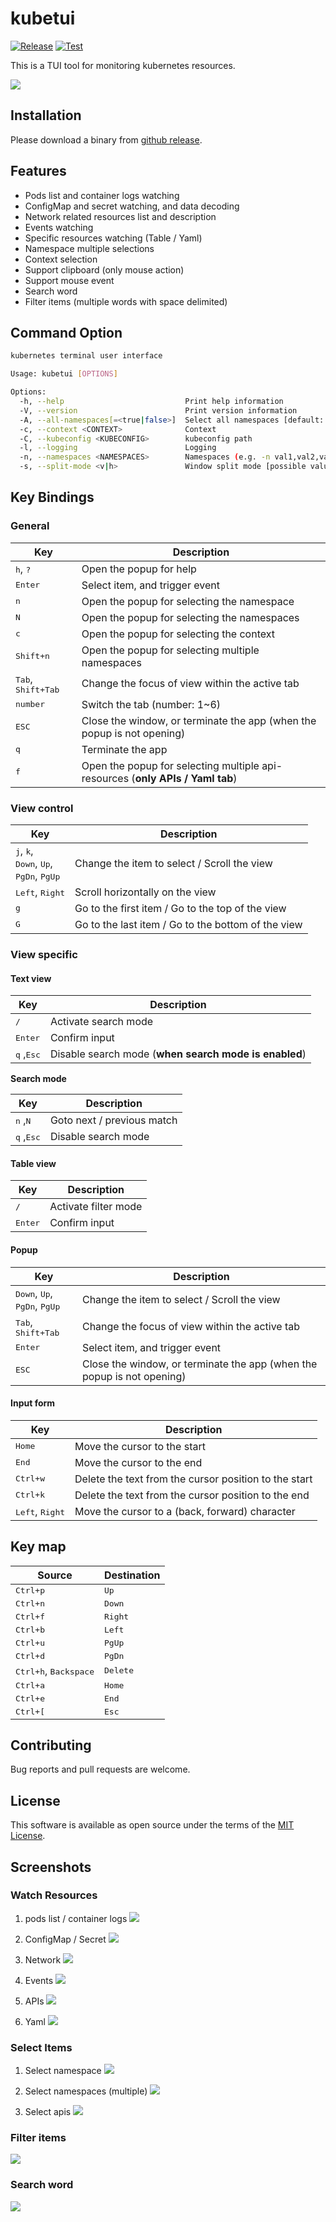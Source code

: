 # kubetui

[![Release](https://img.shields.io/github/v/release/sarub0b0/kubetui)]()
[![Test](https://github.com/sarub0b0/kubetui/actions/workflows/test.yml/badge.svg)](https://github.com/sarub0b0/kubetui/actions/workflows/test.yml)

This is a TUI tool for monitoring kubernetes resources.

![](screenshots/pods-log.png)

## Installation

Please download a binary from [github release](https://github.com/sarub0b0/kubetui/releases).

## Features

- Pods list and container logs watching
- ConfigMap and secret watching, and data decoding
- Network related resources list and description
- Events watching
- Specific resources watching (Table / Yaml)
- Namespace multiple selections
- Context selection
- Support clipboard (only mouse action)
- Support mouse event
- Search word
- Filter items (multiple words with space delimited)

## Command Option

```sh
kubernetes terminal user interface

Usage: kubetui [OPTIONS]

Options:
  -h, --help                           Print help information
  -V, --version                        Print version information
  -A, --all-namespaces[=<true|false>]  Select all namespaces [default: false]
  -c, --context <CONTEXT>              Context
  -C, --kubeconfig <KUBECONFIG>        kubeconfig path
  -l, --logging                        Logging
  -n, --namespaces <NAMESPACES>        Namespaces (e.g. -n val1,val2,val3 | -n val1 -n val2 -n val3)
  -s, --split-mode <v|h>               Window split mode [possible values: v, h, vertical, horizontal]
```

## Key Bindings

### General

| Key                                  | Description                                                                    |
| ------------------------------------ | ------------------------------------------------------------------------------ |
| <kbd>h</kbd>, <kbd>?</kbd>           | Open the popup for help                                                        |
| <kbd>Enter</kbd>                     | Select item, and trigger event                                                 |
| <kbd>n</kbd>                         | Open the popup for selecting the namespace                                     |
| <kbd>N</kbd>                         | Open the popup for selecting the namespaces                                    |
| <kbd>c</kbd>                         | Open the popup for selecting the context                                       |
| <kbd>Shift+n</kbd>                   | Open the popup for selecting multiple namespaces                               |
| <kbd>Tab</kbd>, <kbd>Shift+Tab</kbd> | Change the focus of view within the active tab                                 |
| <kbd>number</kbd>                    | Switch the tab (number: 1~6)                                                   |
| <kbd>ESC</kbd>                       | Close the window, or terminate the app (when the popup is not opening)         |
| <kbd>q</kbd>                         | Terminate the app                                                              |
| <kbd>f</kbd>                         | Open the popup for selecting multiple api-resources (**only APIs / Yaml tab**) |

### View control

| Key                                                                                                  | Description                                        |
| ---------------------------------------------------------------------------------------------------- | -------------------------------------------------- |
| <kbd>j</kbd>, <kbd>k</kbd>,<br> <kbd>Down</kbd>, <kbd>Up</kbd>,<br> <kbd>PgDn</kbd>, <kbd>PgUp</kbd> | Change the item to select / Scroll the view        |
| <kbd>Left</kbd>, <kbd>Right</kbd>                                                                    | Scroll horizontally on the view                    |
| <kbd>g</kbd>                                                                                         | Go to the first item / Go to the top of the view   |
| <kbd>G</kbd>                                                                                         | Go to the last item / Go to the bottom of the view |

### View specific

#### Text view

| Key                          | Description                                           |
| ---------------------------- | ----------------------------------------------------- |
| <kbd>/</kbd>                 | Activate search mode                                  |
| <kbd>Enter</kbd>             | Confirm input                                         |
| <kbd>q</kbd> ,<kbd>Esc</kbd> | Disable search mode (**when search mode is enabled**) |

**Search mode**

| Key                          | Description                |
| ---------------------------- | -------------------------- |
| <kbd>n</kbd> ,<kbd>N</kbd>   | Goto next / previous match |
| <kbd>q</kbd> ,<kbd>Esc</kbd> | Disable search mode        |

#### Table view

| Key              | Description          |
| ---------------- | -------------------- |
| <kbd>/</kbd>     | Activate filter mode |
| <kbd>Enter</kbd> | Confirm input        |

#### Popup

| Key                                                                  | Description                                                            |
| -------------------------------------------------------------------- | ---------------------------------------------------------------------- |
| <kbd>Down</kbd>, <kbd>Up</kbd>,<br> <kbd>PgDn</kbd>, <kbd>PgUp</kbd> | Change the item to select / Scroll the view                            |
| <kbd>Tab</kbd>, <kbd>Shift+Tab</kbd>                                 | Change the focus of view within the active tab                         |
| <kbd>Enter</kbd>                                                     | Select item, and trigger event                                         |
| <kbd>ESC</kbd>                                                       | Close the window, or terminate the app (when the popup is not opening) |

#### Input form

| Key                               | Description                                           |
| --------------------------------- | ----------------------------------------------------- |
| <kbd>Home</kbd>                   | Move the cursor to the start                          |
| <kbd>End</kbd>                    | Move the cursor to the end                            |
| <kbd>Ctrl+w</kbd>                 | Delete the text from the cursor position to the start |
| <kbd>Ctrl+k</kbd>                 | Delete the text from the cursor position to the end   |
| <kbd>Left</kbd>, <kbd>Right</kbd> | Move the cursor to a (back, forward) character        |

## Key map

| Source                                  | Destination       |
| --------------------------------------- | ----------------- |
| <kbd>Ctrl+p</kbd>                       | <kbd>Up</kbd>     |
| <kbd>Ctrl+n</kbd>                       | <kbd>Down</kbd>   |
| <kbd>Ctrl+f</kbd>                       | <kbd>Right</kbd>  |
| <kbd>Ctrl+b</kbd>                       | <kbd>Left</kbd>   |
| <kbd>Ctrl+u</kbd>                       | <kbd>PgUp</kbd>   |
| <kbd>Ctrl+d</kbd>                       | <kbd>PgDn</kbd>   |
| <kbd>Ctrl+h</kbd>, <kbd>Backspace</kbd> | <kbd>Delete</kbd> |
| <kbd>Ctrl+a</kbd>                       | <kbd>Home</kbd>   |
| <kbd>Ctrl+e</kbd>                       | <kbd>End</kbd>    |
| <kbd>Ctrl+[</kbd>                       | <kbd>Esc</kbd>    |

## Contributing

Bug reports and pull requests are welcome.

## License

This software is available as open source under the terms of the [MIT License](https://opensource.org/licenses/MIT).

## Screenshots

### Watch Resources

1. pods list / container logs
   ![](screenshots/pods-log.png)

1. ConfigMap / Secret
   ![](screenshots/configs.png)

1. Network
   ![](screenshots/network.png)

1. Events
   ![](screenshots/events.png)

1. APIs
   ![](screenshots/apis.png)

1. Yaml
   ![](screenshots/yaml.png)

### Select Items

1. Select namespace
   ![](screenshots/select-namespace.png)

1. Select namespaces (multiple)
   ![](screenshots/select-multiple-namespaces.png)

1. Select apis
   ![](screenshots/select-apis.png)

### Filter items

![](screenshots/filter.png)

### Search word

![](screenshots/search.png)
